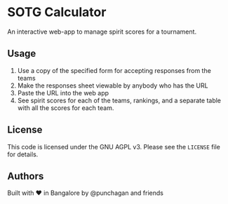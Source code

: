 # SOTG Calculator

An interactive web-app to manage spirit scores for a tournament.

## Usage

1. Use a copy of the specified form for accepting responses from the teams
2. Make the responses sheet viewable by anybody who has the URL
3. Paste the URL into the web app
4. See spirit scores for each of the teams, rankings, and a separate table with
   all the scores for each team.


## License

This code is licensed under the GNU AGPL v3. Please see the `LICENSE` file for
details.

## Authors

Built with :heart: in Bangalore by @punchagan and friends
